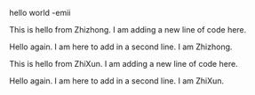 hello world -emii

This is hello from Zhizhong. I am adding a new line of code here.

Hello again. I am here to add in a second line. I am Zhizhong.

This is hello from ZhiXun. I am adding a new line of code here.

Hello again. I am here to add in a second line. I am ZhiXun.